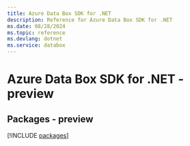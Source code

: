 ```yaml
---
title: Azure Data Box SDK for .NET
description: Reference for Azure Data Box SDK for .NET
ms.date: 08/28/2024
ms.topic: reference
ms.devlang: dotnet
ms.service: databox
---
```

# Azure Data Box SDK for .NET - preview
## Packages - preview
[!INCLUDE [packages](data-box-index.md)]